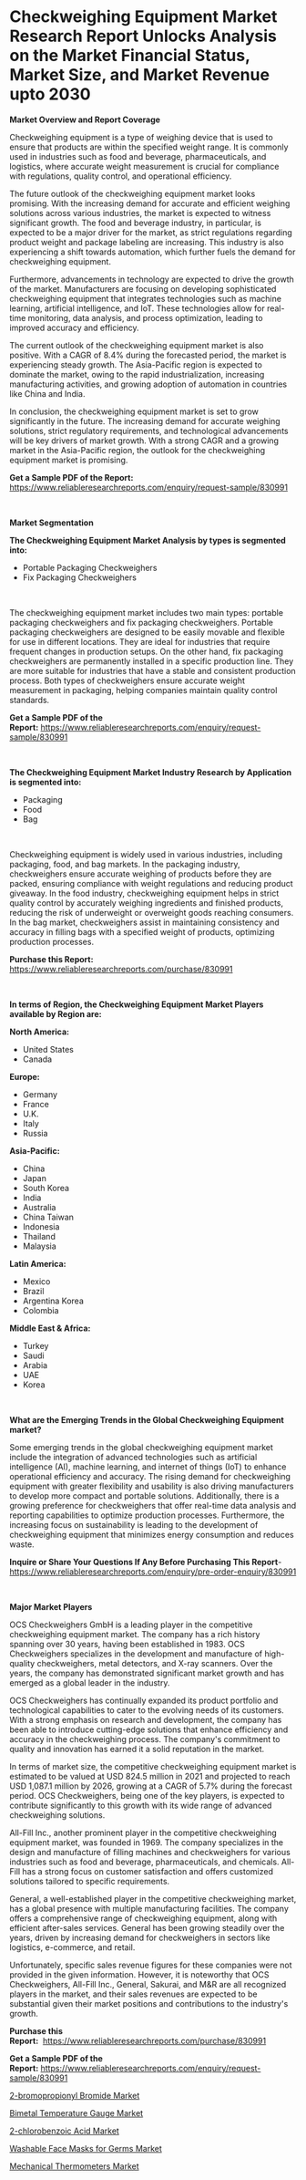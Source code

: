 <p><h1>Checkweighing Equipment Market Research Report Unlocks Analysis on the Market Financial Status, Market Size, and Market Revenue upto 2030</h1></p><p><strong>Market Overview and Report Coverage</strong></p>
<p><p>Checkweighing equipment is a type of weighing device that is used to ensure that products are within the specified weight range. It is commonly used in industries such as food and beverage, pharmaceuticals, and logistics, where accurate weight measurement is crucial for compliance with regulations, quality control, and operational efficiency.</p><p>The future outlook of the checkweighing equipment market looks promising. With the increasing demand for accurate and efficient weighing solutions across various industries, the market is expected to witness significant growth. The food and beverage industry, in particular, is expected to be a major driver for the market, as strict regulations regarding product weight and package labeling are increasing. This industry is also experiencing a shift towards automation, which further fuels the demand for checkweighing equipment.</p><p>Furthermore, advancements in technology are expected to drive the growth of the market. Manufacturers are focusing on developing sophisticated checkweighing equipment that integrates technologies such as machine learning, artificial intelligence, and IoT. These technologies allow for real-time monitoring, data analysis, and process optimization, leading to improved accuracy and efficiency.</p><p>The current outlook of the checkweighing equipment market is also positive. With a CAGR of 8.4% during the forecasted period, the market is experiencing steady growth. The Asia-Pacific region is expected to dominate the market, owing to the rapid industrialization, increasing manufacturing activities, and growing adoption of automation in countries like China and India.</p><p>In conclusion, the checkweighing equipment market is set to grow significantly in the future. The increasing demand for accurate weighing solutions, strict regulatory requirements, and technological advancements will be key drivers of market growth. With a strong CAGR and a growing market in the Asia-Pacific region, the outlook for the checkweighing equipment market is promising.</p></p>
<p><strong>Get a Sample PDF of the Report:</strong> <a href="https://www.reliableresearchreports.com/enquiry/request-sample/830991">https://www.reliableresearchreports.com/enquiry/request-sample/830991</a></p>
<p>&nbsp;</p>
<p><strong>Market Segmentation</strong></p>
<p><strong>The Checkweighing Equipment Market Analysis by types is segmented into:</strong></p>
<p><ul><li>Portable Packaging Checkweighers</li><li>Fix Packaging Checkweighers</li></ul></p>
<p>&nbsp;</p>
<p><p>The checkweighing equipment market includes two main types: portable packaging checkweighers and fix packaging checkweighers. Portable packaging checkweighers are designed to be easily movable and flexible for use in different locations. They are ideal for industries that require frequent changes in production setups. On the other hand, fix packaging checkweighers are permanently installed in a specific production line. They are more suitable for industries that have a stable and consistent production process. Both types of checkweighers ensure accurate weight measurement in packaging, helping companies maintain quality control standards.</p></p>
<p><strong>Get a Sample PDF of the Report:</strong>&nbsp;<a href="https://www.reliableresearchreports.com/enquiry/request-sample/830991">https://www.reliableresearchreports.com/enquiry/request-sample/830991</a></p>
<p>&nbsp;</p>
<p><strong>The Checkweighing Equipment Market Industry Research by Application is segmented into:</strong></p>
<p><ul><li>Packaging</li><li>Food</li><li>Bag</li></ul></p>
<p>&nbsp;</p>
<p><p>Checkweighing equipment is widely used in various industries, including packaging, food, and bag markets. In the packaging industry, checkweighers ensure accurate weighing of products before they are packed, ensuring compliance with weight regulations and reducing product giveaway. In the food industry, checkweighing equipment helps in strict quality control by accurately weighing ingredients and finished products, reducing the risk of underweight or overweight goods reaching consumers. In the bag market, checkweighers assist in maintaining consistency and accuracy in filling bags with a specified weight of products, optimizing production processes.</p></p>
<p><strong>Purchase this Report:</strong>&nbsp; <a href="https://www.reliableresearchreports.com/purchase/830991">https://www.reliableresearchreports.com/purchase/830991</a></p>
<p>&nbsp;</p>
<p><strong>In terms of Region, the Checkweighing Equipment Market Players available by Region are:</strong></p>
<p>
    <p> <strong> North America: </strong>
        <ul>
            <li>United States</li>
            <li>Canada</li>
        </ul>
        </p> 
    <p> <strong> Europe: </strong>
        <ul>
            <li>Germany</li>
            <li>France</li>
            <li>U.K.</li>
            <li>Italy</li>
            <li>Russia</li>
        </ul>
        </p> 
    <p> <strong> Asia-Pacific: </strong>
        <ul>
            <li>China</li>
            <li>Japan</li>
            <li>South Korea</li>
            <li>India</li>
            <li>Australia</li>
            <li>China Taiwan</li>
            <li>Indonesia</li>
            <li>Thailand</li>
            <li>Malaysia</li>
        </ul>
        </p> 
    <p> <strong> Latin America: </strong>
        <ul>
            <li>Mexico</li>
            <li>Brazil</li>
            <li>Argentina Korea</li>
            <li>Colombia</li>
        </ul>
        </p> 
    <p> <strong> Middle East & Africa: </strong>
        <ul>
            <li>Turkey</li>
            <li>Saudi</li>
            <li>Arabia</li>
            <li>UAE</li>
            <li>Korea</li>
        </ul>
    </p>
    </p>
<p>&nbsp;</p>
<p><strong>What are the Emerging Trends in the Global Checkweighing Equipment market?</strong></p>
<p><p>Some emerging trends in the global checkweighing equipment market include the integration of advanced technologies such as artificial intelligence (AI), machine learning, and internet of things (IoT) to enhance operational efficiency and accuracy. The rising demand for checkweighing equipment with greater flexibility and usability is also driving manufacturers to develop more compact and portable solutions. Additionally, there is a growing preference for checkweighers that offer real-time data analysis and reporting capabilities to optimize production processes. Furthermore, the increasing focus on sustainability is leading to the development of checkweighing equipment that minimizes energy consumption and reduces waste.</p></p>
<p><strong>Inquire or Share Your Questions If Any Before Purchasing This Report</strong>- <a href="https://www.reliableresearchreports.com/enquiry/pre-order-enquiry/830991">https://www.reliableresearchreports.com/enquiry/pre-order-enquiry/830991</a></p>
<p>&nbsp;</p>
<p><strong>Major Market Players</strong></p>
<p><p>OCS Checkweighers GmbH is a leading player in the competitive checkweighing equipment market. The company has a rich history spanning over 30 years, having been established in 1983. OCS Checkweighers specializes in the development and manufacture of high-quality checkweighers, metal detectors, and X-ray scanners. Over the years, the company has demonstrated significant market growth and has emerged as a global leader in the industry.</p><p>OCS Checkweighers has continually expanded its product portfolio and technological capabilities to cater to the evolving needs of its customers. With a strong emphasis on research and development, the company has been able to introduce cutting-edge solutions that enhance efficiency and accuracy in the checkweighing process. The company's commitment to quality and innovation has earned it a solid reputation in the market.</p><p>In terms of market size, the competitive checkweighing equipment market is estimated to be valued at USD 824.5 million in 2021 and projected to reach USD 1,087.1 million by 2026, growing at a CAGR of 5.7% during the forecast period. OCS Checkweighers, being one of the key players, is expected to contribute significantly to this growth with its wide range of advanced checkweighing solutions.</p><p>All-Fill Inc., another prominent player in the competitive checkweighing equipment market, was founded in 1969. The company specializes in the design and manufacture of filling machines and checkweighers for various industries such as food and beverage, pharmaceuticals, and chemicals. All-Fill has a strong focus on customer satisfaction and offers customized solutions tailored to specific requirements.</p><p>General, a well-established player in the competitive checkweighing market, has a global presence with multiple manufacturing facilities. The company offers a comprehensive range of checkweighing equipment, along with efficient after-sales services. General has been growing steadily over the years, driven by increasing demand for checkweighers in sectors like logistics, e-commerce, and retail.</p><p>Unfortunately, specific sales revenue figures for these companies were not provided in the given information. However, it is noteworthy that OCS Checkweighers, All-Fill Inc., General, Sakurai, and M&R are all recognized players in the market, and their sales revenues are expected to be substantial given their market positions and contributions to the industry's growth.</p></p>
<p><strong>Purchase this Report:</strong>&nbsp;&nbsp;<a href="https://www.reliableresearchreports.com/purchase/830991">https://www.reliableresearchreports.com/purchase/830991</a></p>
<p></p>
<p><strong>Get a Sample PDF of the Report:</strong>&nbsp;<a href="https://www.reliableresearchreports.com/enquiry/request-sample/830991">https://www.reliableresearchreports.com/enquiry/request-sample/830991</a></p>
<p><p><a href="https://github.com/mahnoor2003/Market-Research-Report-List-1/blob/main/2-bromopropionyl-bromide-market.md">2-bromopropionyl Bromide Market</a></p><p><a href="https://www.linkedin.com/pulse/bimetal-temperature-gauge-market-share-amp-new-trends/">Bimetal Temperature Gauge Market</a></p><p><a href="https://github.com/marloy8/Market-Research-Report-List-1/blob/main/2-chlorobenzoic-acid-market.md">2-chlorobenzoic Acid Market</a></p><p><a href="https://medium.com/@jerez43343/washable-face-masks-for-germs-market-size-market-outlook-and-market-forecast-2023-to-2030-ddf36ad4c49b">Washable Face Masks for Germs Market</a></p><p><a href="https://www.linkedin.com/pulse/mechanical-thermometers-market-size-growth-forecast-from/">Mechanical Thermometers Market</a></p></p>